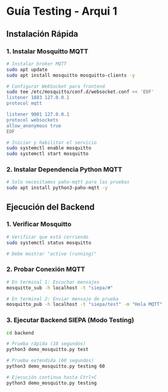 # Guía Testing - Arqui 1

## Instalación Rápida

### 1. Instalar Mosquitto MQTT
```bash
# Instalar broker MQTT
sudo apt update
sudo apt install mosquitto mosquitto-clients -y

# Configurar WebSocket para frontend
sudo tee /etc/mosquitto/conf.d/websocket.conf << 'EOF'
listener 1883 127.0.0.1
protocol mqtt

listener 9001 127.0.0.1  
protocol websockets
allow_anonymous true
EOF

# Iniciar y habilitar el servicio
sudo systemctl enable mosquitto
sudo systemctl start mosquitto
```

### 2. Instalar Dependencia Python MQTT
```bash
# Solo necesitamos paho-mqtt para las pruebas
sudo apt install python3-paho-mqtt -y
```

##  Ejecución del Backend

### 1. Verificar Mosquitto
```bash
# Verificar que está corriendo
sudo systemctl status mosquitto

# Debe mostrar "active (running)"
```

### 2. Probar Conexión MQTT
```bash
# En terminal 1: Escuchar mensajes
mosquitto_sub -h localhost -t "siepa/#"

# En terminal 2: Enviar mensaje de prueba
mosquitto_pub -h localhost -t "siepa/test" -m "Hola MQTT"
```

### 3. Ejecutar Backend SIEPA (Modo Testing)
```bash
cd backend

# Prueba rápida (10 segundos)
python3 demo_mosquitto.py test

# Prueba extendida (60 segundos)
python3 demo_mosquitto.py testing 60

# Ejecución continua hasta Ctrl+C
python3 demo_mosquitto.py testing
```
